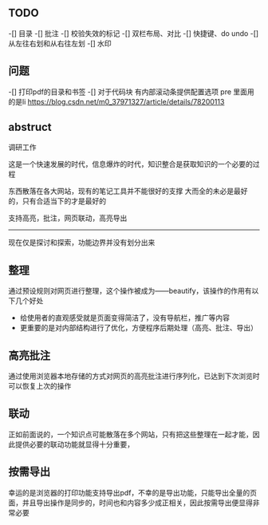 
## TODO

-[] 目录
-[] 批注
-[] 校验失效的标记
-[] 双栏布局、对比
-[] 快捷键、do undo
-[] 从左往右划和从右往左划
-[] 水印

## 问题
-[] 打印pdf的目录和书签
-[] 对于代码块 有内部滚动条提供配置选项  pre 里面用的是li https://blog.csdn.net/m0_37971327/article/details/78200113



## abstruct

调研工作

这是一个快速发展的时代，信息爆炸的时代，知识整合是获取知识的一个必要的过程

东西散落在各大网站，现有的笔记工具并不能很好的支撑
大而全的未必是最好的，只有合适当下的才是最好的

支持高亮，批注，网页联动，高亮导出

----------------------------------------------------------------------------

现在仅是探讨和探索，功能边界并没有划分出来

## 整理
通过预设规则对网页进行整理，这个操作被成为——beautify，该操作的作用有以下几个好处
- 给使用者的直观感受就是页面变得简洁了，没有导航栏，推广等内容
- 更重要的是对内部结构进行了优化，方便程序后期处理（高亮、批注、导出）

## 高亮批注
通过使用浏览器本地存储的方式对网页的高亮批注进行序列化，已达到下次浏览时可以恢复上次的操作

## 联动
正如前面说的，一个知识点可能散落在多个网站，只有把这些整理在一起才能，因此提供必要的联动功能就显得十分重要，

## 按需导出

幸运的是浏览器的打印功能支持导出pdf，不幸的是导出功能，只能导出全量的页面，并且导出操作是同步的，时间也和内容多少成正相关，因此按需导出便显得非常必要

